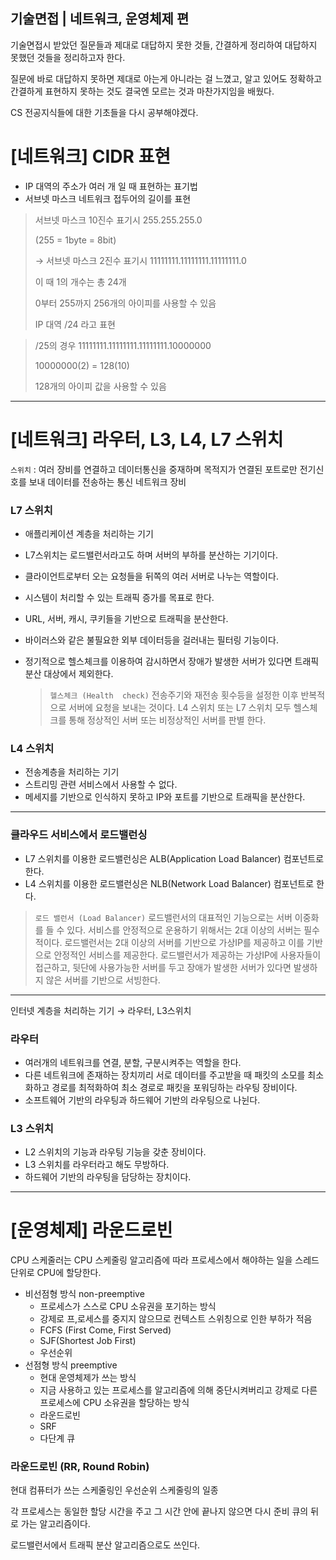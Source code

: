 ## 기술면접 | 네트워크, 운영체제 편

기술면접시 받았던 질문들과 제대로 대답하지 못한 것들, 간결하게 정리하여 대답하지 못했던 것들을 정리하고자 한다.

질문에 바로 대답하지 못하면 제대로 아는게 아니라는 걸 느꼈고, 알고 있어도 정확하고 간결하게 표현하지 못하는 것도 결국엔 모르는 것과 마찬가지임을 배웠다.

CS 전공지식들에 대한 기초들을 다시 공부해야겠다.

# [네트워크] CIDR 표현

- IP 대역의 주소가 여러 개 일 때 표현하는 표기법
- 서브넷 마스크 네트워크 접두어의 길이를 표현

> 서브넷 마스크 10진수 표기시 255.255.255.0
> 
> 
> (255 = 1byte = 8bit)
> 
> → 서브넷 마스크 2진수 표기시 11111111.11111111.11111111.0
> 
> 이 때 1의 개수는 총 24개
> 
> 0부터 255까지 256개의 아이피를 사용할 수 있음
> 
> IP 대역 /24 라고 표현
> 

> /25의 경우 11111111.11111111.11111111.10000000
> 
> 
> 10000000(2) = 128(10)
> 
> 128개의 아이피 값을 사용할 수 있음
> 

---

# [네트워크] 라우터, L3, L4, L7 스위치

`스위치` :  여러 장비를 연결하고 데이터통신을 중재하며 목적지가 연결된 포트로만 전기신호를 보내 데이터를 전송하는 통신 네트워크 장비

### L7 스위치

- 애플리케이션 계층을 처리하는 기기
- L7스위치는 로드밸런서라고도 하며 서버의 부하를 분산하는 기기이다.
- 클라이언트로부터 오는 요청들을 뒤쪽의 여러 서버로 나누는 역할이다.
- 시스템이 처리할 수 있는 트래픽 증가를 목표로 한다.
- URL, 서버, 캐시, 쿠키들을 기반으로 트래픽을 분산한다.
- 바이러스와 같은 불필요한 외부 데이터등을 걸러내는 필터링 기능이다.
- 정기적으로 헬스체크를 이용하여 감시하면서 장애가 발생한 서버가 있다면 트래픽 분산 대상에서 제외한다.
    
    > `헬스체크 (Health  check)`
    전송주기와 재전송 횟수등을 설정한 이후 반복적으로 서버에 요청을 보내는 것이다. 
    L4 스위치 또는 L7 스위치 모두 헬스체크를 통해 정상적인 서버 또는 비정상적인 서버를 판별 한다.
    > 

### L4 스위치

- 전송계층을 처리하는 기기
- 스트리밍 관련 서비스에서 사용할 수 없다.
- 메세지를 기반으로 인식하지 못하고 IP와 포트를 기반으로 트래픽을 분산한다.

---

### 클라우드 서비스에서 로드밸런싱

- L7 스위치를 이용한 로드밸런싱은 ALB(Application Load Balancer) 컴포넌트로 한다.
- L4 스위치를 이용한 로드밸런싱은 NLB(Network Load Balancer) 컴포넌트로 한다.

> `로드 밸런서 (Load Balancer)`
로드밸런서의 대표적인 기능으로는 서버 이중화를 들 수 있다. 
서비스를 안정적으로 운용하기 위해서는 2대 이상의 서버는 필수적이다.
로드밸런서는 2대 이상의 서버를 기반으로 가상IP를 제공하고 이를 기반으로 안정적인 서비스를 제공한다.
로드밸런서가 제공하는 가상IP에 사용자들이 접근하고, 뒷단에 사용가능한 서버를 두고 장애가 발생한 서버가 있다면 발생하지 않은 서버를 기반으로 서빙한다.
> 

---

인터넷 계층을 처리하는 기기 → 라우터, L3스위치

### 라우터

- 여러개의 네트워크를 연결, 분할, 구분시켜주는 역할을 한다.
- 다른 네트워크에 존재하는 장치끼리 서로 데이터를 주고받을 때 패킷의 소모를 최소화하고 경로를 최적화하여 최소 경로로 패킷을 포워딩하는 라우팅 장비이다.
- 소프트웨어 기반의 라우팅과 하드웨어 기반의 라우팅으로 나뉜다.

### L3 스위치

- L2 스위치의 기능과 라우팅 기능을 갖춘 장비이다.
- L3 스위치를 라우터라고 해도 무방하다.
- 하드웨어 기반의 라우팅을 담당하는 장치이다.

---

# [운영체제] 라운드로빈

CPU 스케줄러는 CPU 스케줄링 알고리즘에 따라 프로세스에서 해야하는 일을 스레드 단위로 CPU에 할당한다.

- 비선점형 방식 non-preemptive
    - 프로세스가 스스로 CPU 소유권을 포기하는 방식
    - 강제로 프,로세스를 중지지 않으므로 컨텍스트 스위칭으로 인한 부하가 적음
    - FCFS (First Come, First Served)
    - SJF(Shortest Job First)
    - 우선순위
- 선점형 방식 preemptive
    - 현대 운영체제가 쓰는 방식
    - 지금 사용하고 있는 프로세스를 알고리즘에 의해 중단시켜버리고 강제로 다른 프로세스에 CPU 소유권을 할당하는 방식
    - 라운드로빈
    - SRF
    - 다단계 큐

### 라운드로빈 (RR, Round Robin)

현대 컴퓨터가 쓰는 스케줄링인 우선순위 스케줄링의 일종

각 프로세스는 동일한 할당 시간을 주고 그 시간 안에 끝나지 않으면 다시 준비 큐의 뒤로 가는 알고리즘이다.

로드밸런서에서 트래픽 분산 알고리즘으로도 쓰인다.